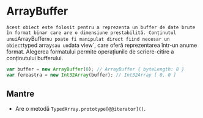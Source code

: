 # ArrayBuffer
`
Acest obiect este folosit pentru a reprezenta un buffer de date brute în format binar care are o dimensiune prestabilită. Conținutul unui `ArrayBuffer` nu poate fi manipulat direct fiind necesar un obiect `typed array` sau un `data view`, care oferă reprezentarea într-un anume format. Alegerea formatului permite operațiunile de scriere-citire a conținutului bufferului.

```javascript
var buffer = new ArrayBuffer(8); // ArrayBuffer { byteLength: 8 }
var fereastra = new Int32Array(buffer); // Int32Array [ 0, 0 ]
```

## Mantre

- Are o metodă `TypedArray.prototype[@@iterator]()`.
